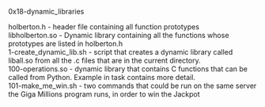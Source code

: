 0x18-dynamic_libraries

holberton.h - header file containing all function prototypes\
libholberton.so - Dynamic library containing all the functions whose prototypes are listed in holberton.h\
1-create_dynamic_lib.sh - script that creates a dynamic library called liball.so from all the .c files that are in the current directory.\
100-operations.so - dynamic library that contains C functions that can be called from Python. Example in task contains more detail.\
101-make_me_win.sh - two commands that could be run on the same server the Giga Millions program runs, in order to win the Jackpot
